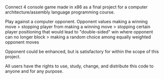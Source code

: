 Connect 4 console game made in x86 as a final project for a computer architecture/assembly language programming course.

Play against a computer opponent. Opponent values making a winning move > stopping player from making a winning move > stopping certain player positioning that would lead to "double-sided" win where opponent can no longer block > making a random choice among equally weighted opponent moves

Opponent could be enhanced, but is satisfactory for within the scope of this project.

All users have the rights to use, study, change, and distribute this code to anyone and for any purpose.
